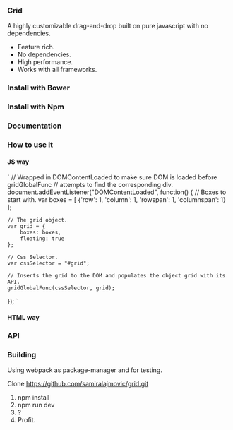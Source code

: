 ### Grid

A highly customizable drag-and-drop built on pure javascript with no
dependencies.

* Feature rich.
* No dependencies.
* High performance.
* Works with all frameworks.

### Install with Bower

### Install with Npm

### Documentation

### How to use it

#### JS way

`
// Wrapped in DOMContentLoaded to make sure DOM is loaded before gridGlobalFunc
// attempts to find the corresponding div.
document.addEventListener("DOMContentLoaded", function() {
    // Boxes to start with.
    var boxes = [
        {'row': 1, 'column': 1, 'rowspan': 1, 'columnspan': 1}
    ];

    // The grid object.
    var grid = {
        boxes: boxes,
        floating: true
    };

    // Css Selector.
    var cssSelector = "#grid";

    // Inserts the grid to the DOM and populates the object grid with its API.
    gridGlobalFunc(cssSelector, grid);
});
`

#### HTML way

### API

### Building

Using webpack as package-manager and for testing.

Clone https://github.com/samiralajmovic/grid.git

1. npm install
2. npm run dev
3. ?
4. Profit.
